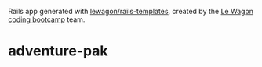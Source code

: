 Rails app generated with [lewagon/rails-templates](https://github.com/lewagon/rails-templates), created by the [Le Wagon coding bootcamp](https://www.lewagon.com) team.
# adventure-pak
